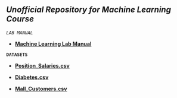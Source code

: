 
## *Unofficial Repository for Machine Learning Course*


*`LAB MANUAL`*

- **[Machine Learning Lab Manual](https://github.com/amppmann/Machine-Learning-SourceCodes/blob/main/Manual/%7BMachine%20Learning%7D-Lab%20Manual.pdf)**

**` DATASETS `**


- **[Position_Salaries.csv](https://github.com/amppmann/Machine-Learning-SourceCodes/blob/main/Position_Salaries.csv)**

- **[Diabetes.csv](https://github.com/amppmann/Machine-Learning-SourceCodes/blob/main/diabetes.csv)**


- **[Mall_Customers.csv](https://github.com/amppmann/Machine-Learning-SourceCodes/blob/main/Mall_Customers.csv)**




